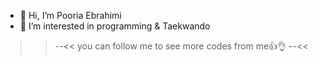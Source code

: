 - 👋 Hi, I’m Pooria Ebrahimi
- 👀 I’m interested in programming & Taekwando
 >>--<<
you can follow me to see more codes from me👍👌
 >>--<<
